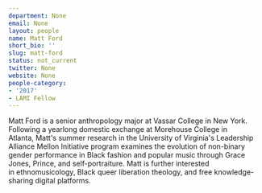 ```yaml
---
department: None
email: None
layout: people
name: Matt Ford
short_bio: ''
slug: matt-ford
status: not_current
twitter: None
website: None
people-category:
- '2017'
- LAMI Fellow
---
```


Matt Ford is a senior anthropology major at Vassar College in New York. Following a yearlong domestic exchange at Morehouse College in Atlanta, Matt's summer research in the University of Virginia's Leadership Alliance Mellon Initiative program examines the evolution of non-binary gender performance in Black fashion and popular music through Grace Jones, Prince, and self-portraiture. Matt is further interested in ethnomusicology, Black queer liberation theology, and free knowledge-sharing digital platforms.
